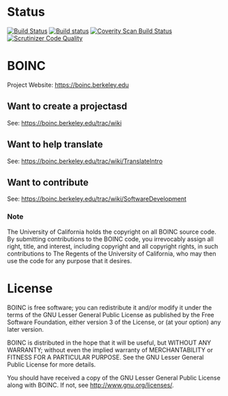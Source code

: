 # Status

[![Build Status](https://travis-ci.org/BOINC/boinc.svg?branch=master)](https://travis-ci.org/BOINC/boinc) [![Build status](https://ci.appveyor.com/api/projects/status/9dgoc9h5ppos8vcy/branch/master?svg=true)](https://ci.appveyor.com/project/BOINC/boinc/branch/master) [![Coverity Scan Build Status](https://scan.coverity.com/projects/4226/badge.svg)](https://scan.coverity.com/projects/boinc-boinc) [![Scrutinizer Code Quality](https://scrutinizer-ci.com/g/BOINC/boinc/badges/quality-score.png?b=master)](https://scrutinizer-ci.com/g/BOINC/boinc/?branch=master)

# BOINC

Project Website: https://boinc.berkeley.edu

## Want to create a projectasd
See: https://boinc.berkeley.edu/trac/wiki

## Want to help translate
See: https://boinc.berkeley.edu/trac/wiki/TranslateIntro

## Want to contribute
See: https://boinc.berkeley.edu/trac/wiki/SoftwareDevelopment

### Note

The University of California holds the copyright on all BOINC source code. By 
submitting contributions to the BOINC code, you irrevocably assign all right, 
title, and interest, including copyright and all copyright rights, in such 
contributions to The Regents of the University of California, who may then 
use the code for any purpose that it desires. 

# License
BOINC is free software; you can redistribute it and/or modify it
under the terms of the GNU Lesser General Public License
as published by the Free Software Foundation,
either version 3 of the License, or (at your option) any later version.

BOINC is distributed in the hope that it will be useful,
but WITHOUT ANY WARRANTY; without even the implied warranty of
MERCHANTABILITY or FITNESS FOR A PARTICULAR PURPOSE.
See the GNU Lesser General Public License for more details.

You should have received a copy of the GNU Lesser General Public License
along with BOINC.  If not, see <http://www.gnu.org/licenses/>.
